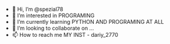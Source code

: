 - 👋 Hi, I’m @spezial78
- 👀 I’m interested in PROGRAMING
- 🌱 I’m currently learning PYTHON AND PROGRAMING AT ALL
- 💞️ I’m looking to collaborate on ...
- 📫 How to reach me MY INST - dariy_2770

<!---
spezial78/spezial78 is a ✨ special ✨ repository because its `README.md` (this file) appears on your GitHub profile.
You can click the Preview link to take a look at your changes.
--->
